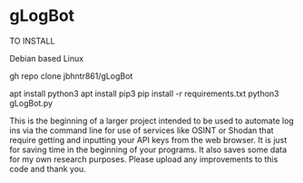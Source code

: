 # gLogBot
TO INSTALL

Debian based Linux

gh repo clone jbhntr861/gLogBot

apt install python3
apt install pip3
pip install -r requirements.txt
python3 gLogBot.py

This is the beginning of a larger project intended to be used to automate log ins via the command line for use of services like OSINT or Shodan that require getting and inputting your API keys from the web browser. It is just for saving time in the beginning of your programs. It also saves some data for my own research purposes. Please upload any improvements to this code and thank you.
